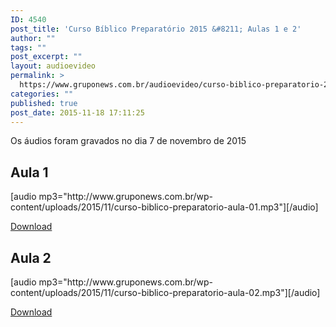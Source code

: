 ```yaml
---
ID: 4540
post_title: 'Curso Bíblico Preparatório 2015 &#8211; Aulas 1 e 2'
author: ""
tags: ""
post_excerpt: ""
layout: audioevideo
permalink: >
  https://www.gruponews.com.br/audioevideo/curso-biblico-preparatorio-2015-aulas-1-e-2
categories: ""
published: true
post_date: 2015-11-18 17:11:25
---
```

Os áudios foram gravados no dia 7 de novembro de 2015

<h2>Aula 1</h2>
[audio mp3="http://www.gruponews.com.br/wp-content/uploads/2015/11/curso-biblico-preparatorio-aula-01.mp3"][/audio]

<a href="http://www.gruponews.com.br/wp-content/uploads/2015/11/curso-biblico-preparatorio-aula-01.mp3">Download</a>

<h2>Aula 2</h2>
[audio mp3="http://www.gruponews.com.br/wp-content/uploads/2015/11/curso-biblico-preparatorio-aula-02.mp3"][/audio]

<a href="http://www.gruponews.com.br/wp-content/uploads/2015/11/curso-biblico-preparatorio-aula-02.mp3">Download</a>